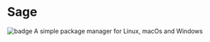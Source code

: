 # Sage
![badge](https://action-badges.now.sh/rvillegasm/sage)
A simple package manager for Linux, macOs and Windows

